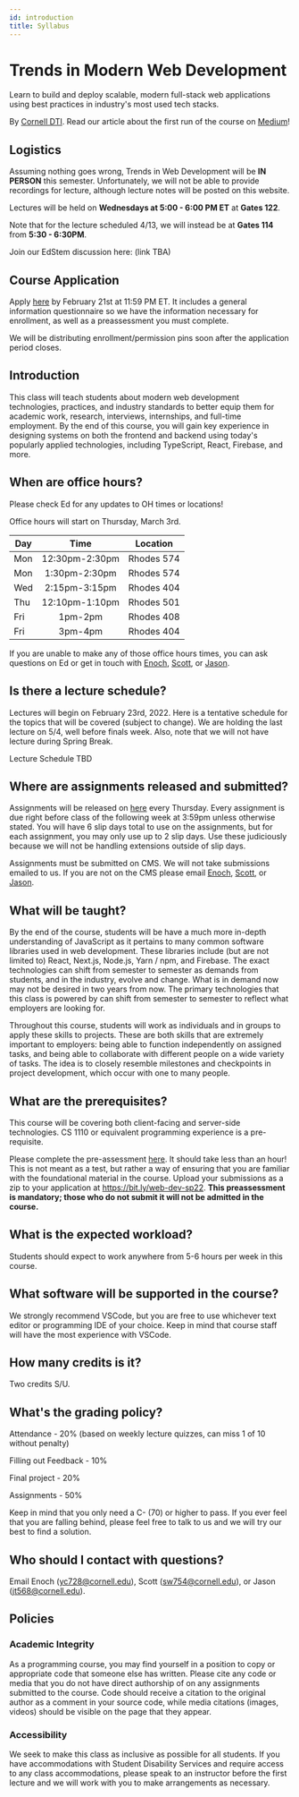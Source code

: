 ```yaml
---
id: introduction
title: Syllabus
---
```


# Trends in Modern Web Development

Learn to build and deploy scalable, modern full-stack web applications using
best practices in industry's most used tech stacks.

By [Cornell DTI](http://cornelldti.org/). Read our article about the first run
of the course on
[Medium](https://medium.com/cornell-design-tech-initiative/cornell-dti-trends-in-web-development-4cb5abc56776)!

## Logistics

Assuming nothing goes wrong, Trends in Web Development will be **IN PERSON**
this semester. Unfortunately, we will not be able to provide recordings for
lecture, although lecture notes will be posted on this website.

Lectures will be held on **Wednesdays at 5:00 - 6:00 PM ET** at **Gates 122**.

Note that for the lecture scheduled 4/13, we will instead be at **Gates 114** from **5:30 - 6:30PM**.

Join our EdStem discussion here: (link TBA)

## Course Application

Apply [here](https://bit.ly/web-dev-sp22) by February 21st at 11:59 PM ET. It includes a general information questionnaire so we have the information necessary for enrollment, as well as a preassessment you must complete.

We will be distributing enrollment/permission pins soon after the application period closes.

## Introduction

This class will teach students about modern web development technologies,
practices, and industry standards to better equip them for academic work,
research, interviews, internships, and full-time employment. By the end of this
course, you will gain key experience in designing systems on both the frontend
and backend using today's popularly applied technologies, including TypeScript,
React, Firebase, and more.

## When are office hours?

Please check Ed for any updates to OH times or locations!

Office hours will start on Thursday, March 3rd.

| Day |      Time      | Location   |
| --- | :------------: | ---------- |
| Mon | 12:30pm-2:30pm | Rhodes 574 |
| Mon | 1:30pm-2:30pm  | Rhodes 574 |
| Wed | 2:15pm-3:15pm  | Rhodes 404 |
| Thu | 12:10pm-1:10pm | Rhodes 501 |
| Fri |    1pm-2pm     | Rhodes 408 |
| Fri |    3pm-4pm     | Rhodes 404 |

If you are unable to make any of those office hours times, you can ask questions
on Ed or get in touch with [Enoch](mailto:yc728@cornell.edu),
[Scott](mailto:sw754@cornell.edu), or [Jason](mailto:jt568@cornell.edu).

## Is there a lecture schedule?

Lectures will begin on February 23rd, 2022. Here is a tentative schedule for the
topics that will be covered (subject to change). We are holding the last lecture
on 5/4, well before finals week. Also, note that we will not have lecture during
Spring Break.

Lecture Schedule TBD

## Where are assignments released and submitted?

Assignments will be released on [here](/docs/assignments) every Thursday. Every
assignment is due right before class of the following week at 3:59pm unless
otherwise stated. You will have 6 slip days total to use on the assignments, but
for each assignment, you may only use up to 2 slip days. Use these judiciously
because we will not be handling extensions outside of slip days.

Assignments must be submitted on CMS. We will not take submissions emailed to
us. If you are not on the CMS please email [Enoch](mailto:yc728@cornell.edu),
[Scott](mailto:sw754@cornell.edu), or [Jason](mailto:jt568@cornell.edu).

## What will be taught?

By the end of the course, students will be have a much more in-depth
understanding of JavaScript as it pertains to many common software libraries
used in web development. These libraries include (but are not limited to) React,
Next.js, Node.js, Yarn / npm, and Firebase. The exact technologies can shift
from semester to semester as demands from students, and in the industry, evolve
and change. What is in demand now may not be desired in two years from now. The
primary technologies that this class is powered by can shift from semester to
semester to reflect what employers are looking for.

Throughout this course, students will work as individuals and in groups to apply
these skills to projects. These are both skills that are extremely important to
employers: being able to function independently on assigned tasks, and being
able to collaborate with different people on a wide variety of tasks. The idea
is to closely resemble milestones and checkpoints in project development, which
occur with one to many people.

## What are the prerequisites?

This course will be covering both client-facing and server-side technologies. CS
1110 or equivalent programming experience is a pre-requisite.

Please complete the pre-assessment [here](/preassessment.zip). It should take
less than an hour! This is not meant as a test, but rather a way of ensuring
that you are familiar with the foundational material in the course. Upload your
submissions as a zip to your application at https://bit.ly/web-dev-sp22. **This
preassessment is mandatory; those who do not submit it will not be admitted in
the course.**

## What is the expected workload?

Students should expect to work anywhere from 5-6 hours per week in this course.

## What software will be supported in the course?

We strongly recommend VSCode, but you are free to use whichever text editor or
programming IDE of your choice. Keep in mind that course staff will have the
most experience with VSCode.

## How many credits is it?

Two credits S/U.

## What's the grading policy?

Attendance - 20% (based on weekly lecture quizzes, can miss 1 of 10 without penalty)

Filling out Feedback - 10%

Final project - 20%

Assignments - 50%

Keep in mind that you only need a C- (70) or higher to pass. If you ever feel
that you are falling behind, please feel free to talk to us and we will try our
best to find a solution.

## Who should I contact with questions?

Email Enoch ([yc728@cornell.edu](mailto:yc728@cornell.edu)), Scott ([sw754@cornell.edu](mailto:sw754@cornell.edu)), or Jason ([jt568@cornell.edu](mailto:jt568@cornell.edu)).

## Policies

### Academic Integrity

As a programming course, you may find yourself in a position to copy or
appropriate code that someone else has written. Please cite any code or media
that you do not have direct authorship of on any assignments submitted to the
course. Code should receive a citation to the original author as a comment in
your source code, while media citations (images, videos) should be visible on
the page that they appear.

### Accessibility

We seek to make this class as inclusive as possible for all students. If you
have accommodations with Student Disability Services and require access to any
class accommodations, please speak to an instructor before the first lecture and
we will work with you to make arrangements as necessary.
